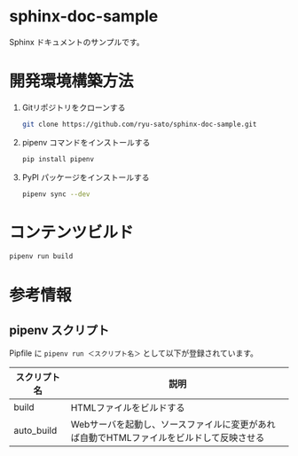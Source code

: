 # sphinx-doc-sample

Sphinx ドキュメントのサンプルです。

# 開発環境構築方法

1. Gitリポジトリをクローンする
    ```bash
    git clone https://github.com/ryu-sato/sphinx-doc-sample.git
    ```
2. pipenv コマンドをインストールする
    ```bash
    pip install pipenv
    ```
3. PyPI パッケージをインストールする
    ```bash
    pipenv sync --dev
    ```

# コンテンツビルド

```bash
pipenv run build
```

# 参考情報

## pipenv スクリプト

Pipfile に `pipenv run ＜スクリプト名＞` として以下が登録されています。

|スクリプト名|説明|
| --- | --- |
|build|HTMLファイルをビルドする|
|auto_build|Webサーバを起動し、ソースファイルに変更があれば自動でHTMLファイルをビルドして反映させる|
